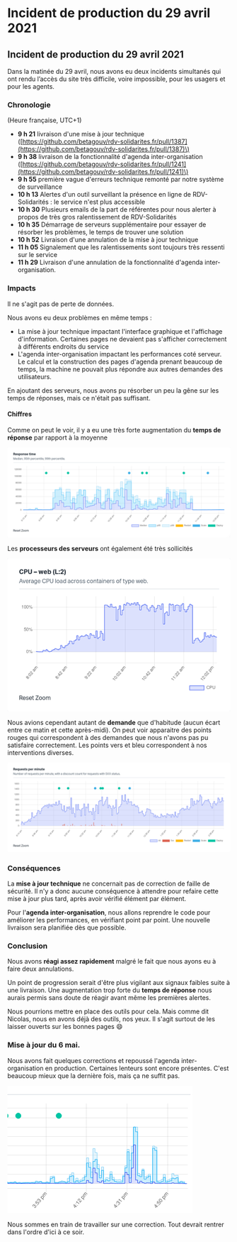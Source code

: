 # Incident de production du 29 avril 2021

## Incident de production du 29 avril 2021

Dans la matinée du 29 avril, nous avons eu deux incidents simultanés qui ont rendu l’accès du site très difficile, voire impossible, pour les usagers et pour les agents.

### Chronologie

\(Heure française, UTC+1\)

* **9 h 21** livraison d'une mise à jour technique \([https://github.com/betagouv/rdv-solidarites.fr/pull/1387](https://github.com/betagouv/rdv-solidarites.fr/pull/1387)\)
* **9 h 38** livraison de la fonctionnalité d'agenda inter-organisation \([https://github.com/betagouv/rdv-solidarites.fr/pull/1241](https://github.com/betagouv/rdv-solidarites.fr/pull/1241)\)
* **9 h 55** première vague d'erreurs technique remonté par notre système de surveillance
* **10 h 13** Alertes d'un outil surveillant la présence en ligne de RDV-Solidarités : le service n'est plus accessible
* **10 h 30** Plusieurs emails de la part de référentes pour nous alerter à propos de très gros ralentissement de RDV-Solidarités
* **10 h 35** Démarrage de serveurs supplémentaire pour essayer de résorber les problèmes, le temps de trouver une solution
* **10 h 52** Livraison d'une annulation de la mise à jour technique
* **11 h 05** Signalement que les ralentissements sont toujours très ressenti sur le service
* **11 h 29** Livraison d'une annulation de la fonctionnalité d'agenda inter-organisation.

### Impacts

Il ne s'agit pas de perte de données.

Nous avons eu deux problèmes en même temps :

* La mise à jour technique impactant l'interface graphique et l'affichage d'information. Certaines pages ne devaient pas s'afficher correctement à différents endroits du service
* L'agenda inter-organisation impactant les performances coté serveur. Le calcul et la construction des pages d'agenda prenant beaucoup de temps, la machine ne pouvait plus répondre aux autres demandes des utilisateurs.

En ajoutant des serveurs, nous avons pu résorber un peu la gêne sur les temps de réponses, mais ce n'était pas suffisant.

#### Chiffres

Comme on peut le voir, il y a eu une très forte augmentation du **temps de réponse** par rapport à la moyenne

![](../../.gitbook/assets/dae92eae8a9e16e76957686e3dd84d050ebd92e6.png)

Les **processeurs des serveurs** ont également été très sollicités

![](../../.gitbook/assets/a3e18fc7c7373fda7027bbed5355d1cc1473c502.png)

Nous avions cependant autant de **demande** que d'habitude \(aucun écart entre ce matin et cette après-midi\). On peut voir apparaitre des points rouges qui correspondent à des demandes que nous n'avons pas pu satisfaire correctement. Les points vers et bleu correspondent à nos interventions diverses.

![](../../.gitbook/assets/ec24a09ab646509eb707e33d2d23fc1017ee9d23.png)

### Conséquences

La **mise à jour technique** ne concernait pas de correction de faille de sécurité. Il n'y a donc aucune conséquence à attendre pour refaire cette mise à jour plus tard, après avoir vérifié élément par élément.

Pour l'**agenda inter-organisation**, nous allons reprendre le code pour améliorer les performances, en vérifiant point par point. Une nouvelle livraison sera planifiée dès que possible.

### Conclusion

Nous avons **réagi assez rapidement** malgré le fait que nous ayons eu à faire deux annulations.

Un point de progression serait d'être plus vigilant aux signaux faibles suite à une livraison. Une augmentation trop forte du **temps de réponse** nous aurais permis sans doute de réagir avant même les premières alertes.

Nous pourrions mettre en place des outils pour cela. Mais comme dit Nicolas, nous en avons déjà des outils, nos yeux. Il s'agit surtout de les laisser ouverts sur les bonnes pages :smile:

### Mise à jour du 6 mai.

Nous avons fait quelques corrections et repoussé l'agenda inter-organisation en production. Certaines lenteurs sont encore présentes. C'est beaucoup mieux que la dernière fois, mais ça ne suffit pas.

![](../../.gitbook/assets/8e1b4ba0684b2d5983d8b522ed5c7b041eb2735f.png)

Nous sommes en train de travailler sur une correction. Tout devrait rentrer dans l'ordre d'ici à ce soir.

